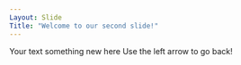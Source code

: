 ```yaml
---
Layout: Slide
Title: "Welcome to our second slide!"
---
```

Your text something new here
Use the left arrow to go back!
